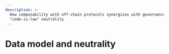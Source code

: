 ```yaml
---
description: >-
  How composability with off-chain protocols synergizes with governance-free,
  "code-is-law" neutrality
---
```


# Data model and neutrality

